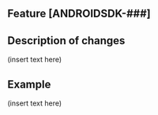 ## Feature [ANDROIDSDK-###]

## Description of changes
(insert text here)

## Example
(insert text here)
